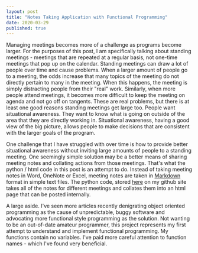 ```yaml
---
layout: post
title: "Notes Taking Application with Functional Programming"
date: 2020-03-29
published: true
---
```


Managing meetings becomes more of a challenge as programs become larger. For the purposes of this post, I am specifically talking about standing meetings - meetings that are repeated at a regular basis, not one-time meetings that pop up on the calendar. Standing meetings can draw a lot of people over time and cause problems. When a larger amount of people go to a meeting, the odds increase that many topics of the meeting do not directly pertain to many in the meeting. When this happens, the meeting is simply distracting people from their "real" work. Similarly, when more people attend meetings, it becomes more difficult to keep the meeting on agenda and not go off on tangents. These are real problems, but there is at least one good reasons standing meetings get large too.  People want situational awareness. They want to know what is going on outside of the area that they are directly working in. Situational awareness, having a good view of the big picture, allows people to make decisions that are consistent with the larger goals of the program.

One challenge that I have struggled with over time is how to provide better situational awareness without inviting large amounts of people to a standing meeting. One seemingly simple solution may be a better means of sharing meeting notes and collating actions from those meetings. That's what the python / html code in this post is an attempt to do. Instead of taking meeting notes in Word, OneNote or Excel, meeting notes are taken in [Markdown](https://en.wikipedia.org/wiki/Markdown) format in simple text files. The python code, stored [here](https://github.com/sgtaylor16/noteap) on my github site takes all of the notes for different meetings and collates them into an html page that can be posted internally.

A large aside. I've seen more articles recently denigrating object oriented programming as the cause of unpredictable, buggy software and advocating more functional style programming as the solution. Not wanting to be an out-of-date amateur programmer, this project represents my first attempt to understand and implement functional programming. My functions contain no variables. I've paid more careful attention to function names - which I've found very beneficial.